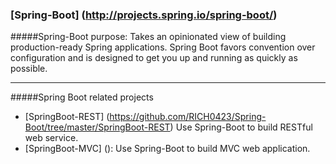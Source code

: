 ### [Spring-Boot] (http://projects.spring.io/spring-boot/)

#####Spring-Boot purpose:
Takes an opinionated view of building production-ready Spring applications. 
Spring Boot favors convention over configuration and is designed to get you up and running as quickly as possible.

---------------
#####Spring Boot related projects
- [SpringBoot-REST] (https://github.com/RICH0423/Spring-Boot/tree/master/SpringBoot-REST) Use Spring-Boot to build RESTful web service.
- [SpringBoot-MVC] (): Use Spring-Boot to build MVC web application.


